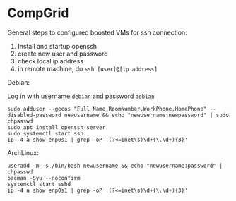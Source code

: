 # CompGrid

General steps to configured boosted VMs for ssh connection:

1. Install and startup openssh
2. create new user and password
3. check local ip address
4. in remote machine, do ```ssh [user]@[ip address]```

Debian:

Log in with username ```debian``` and password ```debian```

```
sudo adduser --gecos "Full Name,RoomNumber,WorkPhone,HomePhone" --disabled-password newusername && echo "newusername:newpassword" | sudo chpasswd
sudo apt install openssh-server
sudo systemctl start ssh
ip -4 a show enp0s1 | grep -oP '(?<=inet\s)\d+(\.\d+){3}'
```

ArchLinux:

```
useradd -m -s /bin/bash newusername && echo "newusername:password" | chpasswd
pacman -Syu --noconfirm
systemctl start sshd
ip -4 a show enp0s1 | grep -oP '(?<=inet\s)\d+(\.\d+){3}'
```
